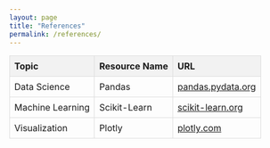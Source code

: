 ```yaml
---
layout: page
title: "References"
permalink: /references/
---
```


<table id="referencesTable">
  <thead>
    <tr>
      <th onclick="sortTable(0)">Topic</th>
      <th onclick="sortTable(1)">Resource Name</th>
      <th onclick="sortTable(2)">URL</th>
    </tr>
  </thead>
  <tbody>
    <tr>
      <td>Data Science</td>
      <td>Pandas</td>
      <td><a href="https://pandas.pydata.org/">pandas.pydata.org</a></td>
    </tr>
    <tr>
      <td>Machine Learning</td>
      <td>Scikit-Learn</td>
      <td><a href="https://scikit-learn.org/">scikit-learn.org</a></td>
    </tr>
    <tr>
      <td>Visualization</td>
      <td>Plotly</td>
      <td><a href="https://plotly.com/">plotly.com</a></td>
    </tr>
    <!-- Add more rows as needed -->
  </tbody>
</table>


<script>
function sortTable(columnIndex) {
  var table, rows, switching, i, x, y, shouldSwitch;
  table = document.getElementById("referencesTable");
  switching = true;
  while (switching) {
    switching = false;
    rows = table.rows;
    for (i = 1; i < (rows.length - 1); i++) {
      shouldSwitch = false;
      x = rows[i].getElementsByTagName("TD")[columnIndex];
      y = rows[i + 1].getElementsByTagName("TD")[columnIndex];
      if (x.innerHTML.toLowerCase() > y.innerHTML.toLowerCase()) {
        shouldSwitch = true;
        break;
      }
    }
    if (shouldSwitch) {
      rows[i].parentNode.insertBefore(rows[i + 1], rows[i]);
      switching = true;
    }
  }
}
</script>


<style>
#referencesTable {
  width: 100%;
  border-collapse: collapse;
}

#referencesTable th, #referencesTable td {
  border: 1px solid #ddd;
  padding: 8px;
  text-align: left;
}

#referencesTable th {
  cursor: pointer;
  background-color: #f2f2f2;
}
</style>

